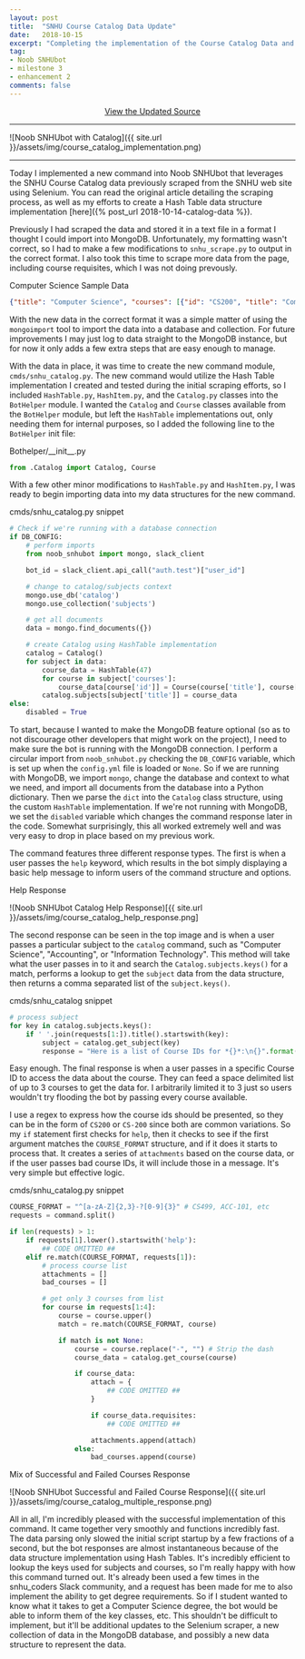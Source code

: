 ```yaml
---
layout: post
title:  "SNHU Course Catalog Data Update"
date:   2018-10-15
excerpt: "Completing the implementation of the Course Catalog Data and Hash Table into Noob SNHUbot."
tag:
- Noob SNHUbot
- milestone 3
- enhancement 2
comments: false
---
```


<center><a href="https://github.com/gsfellis/noob_snhubot/tree/feature_snhucatalog" target="_blank" class="btn btn-success">View the Updated Source</a></center>

---

![Noob SNHUbot with Catalog]({{ site.url }}/assets/img/course_catalog_implementation.png)

---

Today I implemented a new command into Noob SNHUbot that leverages the SNHU Course Catalog data previously scraped from the SNHU web site using Selenium.  You can read the original article detailing the scraping process, as well as my efforts to create a Hash Table data structure implementation [here]({% post_url 2018-10-14-catalog-data %}).

Previously I had scraped the data and stored it in a text file in a format I thought I could import into MongoDB.  Unfortunately, my formatting wasn't correct, so I had to make a few modifications to `snhu_scrape.py` to output in the correct format.  I also took this time to scrape more data from the page, including course requisites, which I was not doing prevously.

<figcaption>Computer Science Sample Data</figcaption>

```json
{"title": "Computer Science", "courses": [{"id": "CS200", "title": "Computer Science's Role in Industry", "description": "This course introduces the role of computer software in a variety of industries. Principles of hardware, software, computation, and algorithm development are introduced. Students learn the fundamentals of basic programming concepts including data types, variables, control structures, logical expressions, and arrays.", "credits": "3", "requisites": null}, {"id": "CS250", "title": "Software Development Lifecycle", "description": "Effective methodologies and models are necessary for developing high quality software. In this course, students learn how to identify and apply appropriate software development lifecycle models and methodologies. All phases of activity within the lifecycle, including analysis, design, development, and testing, are explored with an emphasis on the roles of the contributors within each phase. Software development methodologies are examined with a focus on the application of agile processes.", "credits": "3", "requisites": "Complete: \nIT145 - Foundation in Application Development (3)\nCS200 - Computer Science's Role in Industry (3)"}, ...]}
```

With the new data in the correct format it was a simple matter of using the `mongoimport` tool to import the data into a database and collection.  For future improvements I may just log to data straight to the MongoDB instance, but for now it only adds a few extra steps that are easy enough to manage.

With the data in place, it was time to create the new command module, `cmds/snhu_catalog.py`.  The new command would utilize the Hash Table implementation I created and tested during the initial scraping efforts, so I included `HashTable.py`, `HashItem.py`, and the `Catalog.py` classes into the `BotHelper` module.  I wanted the `Catalog` and `Course` classes available from the `BotHelper` module, but left the `HashTable` implementations out, only needing them for internal purposes, so I added the following line to the `BotHelper` init file:

<figcaption>Bothelper/__init__.py</figcaption>

```python
from .Catalog import Catalog, Course
```

With a few other minor modifications to `HashTable.py` and `HashItem.py`, I was ready to begin importing data into my data structures for the new command.

<figcaption>cmds/snhu_catalog.py snippet</figcaption>

```python
# Check if we're running with a database connection
if DB_CONFIG:
    # perform imports
    from noob_snhubot import mongo, slack_client

    bot_id = slack_client.api_call("auth.test")["user_id"]

    # change to catalog/subjects context
    mongo.use_db('catalog')
    mongo.use_collection('subjects')

    # get all documents
    data = mongo.find_documents({})

    # create Catalog using HashTable implementation
    catalog = Catalog()
    for subject in data:
        course_data = HashTable(47)
        for course in subject['courses']:
            course_data[course['id']] = Course(course['title'], course['description'], course['credits'], course['requisites'])
        catalog.subjects[subject['title']] = course_data
else:
    disabled = True
```

To start, because I wanted to make the MongoDB feature optional (so as to not discourage other developers that might work on the project), I need to make sure the bot is running with the MongoDB connection.  I perform a circular import from `noob_snhubot.py` checking the `DB_CONFIG` variable, which is set up when the `config.yml` file is loaded or `None`.  So if we are running with MongoDB, we import `mongo`, change the database and context to what we need, and import all documents from the database into a Python dictionary.  Then we parse the `dict` into the `Catalog` class structure, using the custom `HashTable` implementation.  If we're not running with MongoDB, we set the `disabled` variable which changes the command response later in the code.  Somewhat surprisingly, this all worked extremely well and was very easy to drop in place based on my previous work.

The command features three different response types.  The first is when a user passes the `help` keyword, which results in the bot simply displaying a basic help message to inform users of the command structure and options.

<figcaption>Help Response</figcaption>

!(Noob SNHUbot Catalog Help Response)[{{ site.url }}/assets/img/course_catalog_help_response.png]

The second response can be seen in the top image and is when a user passes a particular subject to the `catalog` command, such as "Computer Science", "Accounting", or "Information Technology".  This method will take what the user passes in to it and search the `Catalog.subjects.keys()` for a match, performs a lookup to get the `subject` data from the data structure, then returns a comma separated list of the `subject.keys()`.

<figcaption>cmds/snhu_catalog snippet</figcaption>

```python
# process subject
for key in catalog.subjects.keys():
    if ' '.join(requests[1:]).title().startswith(key):
        subject = catalog.get_subject(key)
        response = "Here is a list of Course IDs for *{}*:\n{}".format(key, ', '.join(subject.keys()))
```

Easy enough.  The final response is when a user passes in a specific Course ID to access the data about the course.  They can feed a space delimited list of up to 3 courses to get the data for.  I arbitrarily limited it to 3 just so users wouldn't try flooding the bot by passing every course available.  

I use a regex to express how the course ids should be presented, so they can be in the form of `CS200` or `CS-200` since both are common variations. So my `if` statement first checks for `help`, then it checks to see if the first argument matches the `COURSE_FORMAT` structure, and if it does it starts to process that.  It creates a series of `attachments` based on the course data, or if the user passes bad course IDs, it will include those in a message. It's very simple but effective logic.

<figcaption>cmds/snhu_catalog.py snippet</figcaption>

```python
COURSE_FORMAT = "^[a-zA-Z]{2,3}-?[0-9]{3}" # CS499, ACC-101, etc
requests = command.split()

if len(requests) > 1:
    if requests[1].lower().startswith('help'):
        ## CODE OMITTED ##
    elif re.match(COURSE_FORMAT, requests[1]):
        # process course list
        attachments = []
        bad_courses = []

        # get only 3 courses from list
        for course in requests[1:4]:
            course = course.upper()
            match = re.match(COURSE_FORMAT, course)

            if match is not None:
                course = course.replace("-", "") # Strip the dash
                course_data = catalog.get_course(course)

                if course_data:
                    attach = {
                        ## CODE OMITTED ##
                    }

                    if course_data.requisites:
                        ## CODE OMITTED ##

                    attachments.append(attach)
                else:
                    bad_courses.append(course)
```

<figcaption>Mix of Successful and Failed Courses Response</figcaption>

![Noob SNHUbot Successful and Failed Course Response]({{ site.url }}/assets/img/course_catalog_multiple_response.png)

All in all, I'm incredibly pleased with the successful implementation of this command. It came together very smoothly and functions incredibly fast.  The data parsing only slowed the initial script startup by a few fractions of a second, but the bot responses are almost instantaneous because of the data structure implementation using Hash Tables.  It's incredibly efficient to lookup the keys used for subjects and courses, so I'm really happy with how this command turned out.  It's already been used a few times in the snhu_coders Slack community, and a request has been made for me to also implement the ability to get degree requirements.  So if I student wanted to know what it takes to get a Computer Science degree, the bot would be able to inform them of the key classes, etc.  This shouldn't be difficult to implement, but it'll be additional updates to the Selenium scraper, a new collection of data in the MongoDB database, and possibly a new data structure to represent the data.